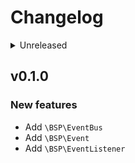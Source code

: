 # Changelog

<details>
<summary>Unreleased</summary>

### BREAKING CHANGES

- update namespace from `BSP\` to `BSP\EventBus\`

### New features

-  `\BSP\EventBus` now properly throws exception when event is not declared

### Bugfixes

</details>

## v0.1.0

### New features

- Add `\BSP\EventBus`
- Add `\BSP\Event`
- Add `\BSP\EventListener`